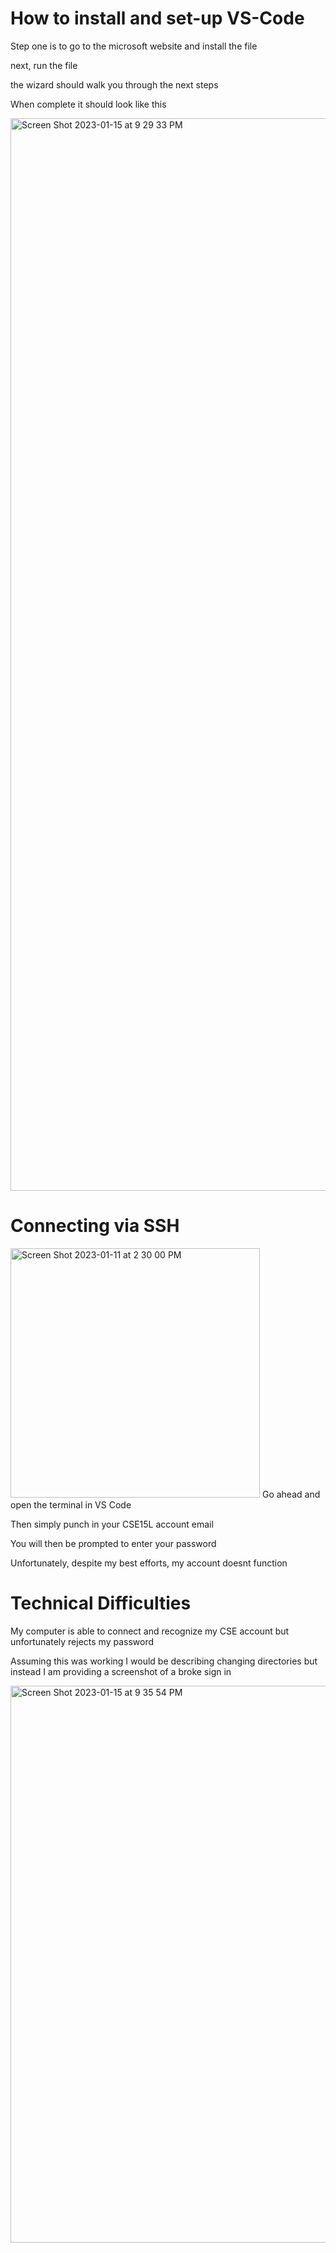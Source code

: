 # How to install and set-up VS-Code
Step one is to go to the microsoft website and install the file

next, run the file

the wizard should walk you through the next steps

When complete it should look like this

<img width="1716" alt="Screen Shot 2023-01-15 at 9 29 33 PM" src="https://user-images.githubusercontent.com/61475580/212605155-925570cb-58d7-42cb-a12a-e0e55aa17f97.png">


# Connecting via SSH
<img width="399" alt="Screen Shot 2023-01-11 at 2 30 00 PM" src="https://user-images.githubusercontent.com/61475580/212604259-795e85f7-e2ff-4530-9f13-bd14d3fb7011.png">
Go ahead and open the terminal in VS Code

Then simply punch in your CSE15L account email

You will then be prompted to enter your password

Unfortunately, despite my best efforts, my account doesnt function

# Technical Difficulties
My computer is able to connect and recognize my CSE account but unfortunately rejects my password

Assuming this was working I would be describing changing directories but instead I am providing a screenshot of a broke sign in

<img width="891" alt="Screen Shot 2023-01-15 at 9 35 54 PM" src="https://user-images.githubusercontent.com/61475580/212605749-c75401e0-cc48-4225-8b5d-156e7eb98a19.png">

